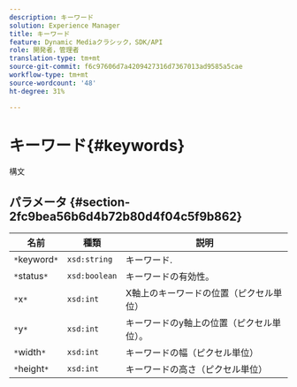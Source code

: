 ```yaml
---
description: キーワード
solution: Experience Manager
title: キーワード
feature: Dynamic Mediaクラシック，SDK/API
role: 開発者，管理者
translation-type: tm+mt
source-git-commit: f6c97606d7a4209427316d7367013ad9585a5cae
workflow-type: tm+mt
source-wordcount: '48'
ht-degree: 31%

---
```



# キーワード{#keywords}

構文

## パラメータ {#section-2fc9bea56b6d4b72b80d4f04c5f9b862}

| 名前 | 種類 | 説明 |
|---|---|---|
| `*`keyword`*` | `xsd:string` | キーワード. |
| `*`status`*` | `xsd:boolean` | キーワードの有効性。 |
| `*`x`*` | `xsd:int` | X軸上のキーワードの位置（ピクセル単位） |
| `*`y`*` | `xsd:int` | キーワードのy軸上の位置（ピクセル単位）。 |
| `*`width`*` | `xsd:int` | キーワードの幅（ピクセル単位） |
| `*`height`*` | `xsd:int` | キーワードの高さ（ピクセル単位） |

